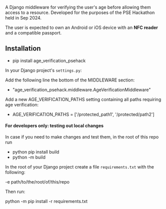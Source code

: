 A Django middleware for verifying the user's age before allowing them access to a resource.
Developed for the purposes of the PSE Hackathon held in Sep 2024.

The user is expected to own an Android or iOS device with an **NFC reader** and a compatible passport.

## Installation

- pip install age_verification_psehack

In your Django project's `settings.py`:

Add the following line the bottom of the MIDDLEWARE section:

- "age_verification_psehack.middleware.AgeVerificationMiddleware"

Add a new AGE_VERIFICATION_PATHS setting containing all paths requiring age verification:

- AGE_VERIFICATION_PATHS = ['/protected_path1', '/protected/path2']





#### For developers only: testing out local changes

In case if you need to make changes and test them, in the root of this repo run

- python pip install build
- python -m build

In the root of your Django project create a file `requirements.txt` with the following:

-e path/to/the/root/of/this/repo

Then run:

python -m pip install -r requirements.txt


